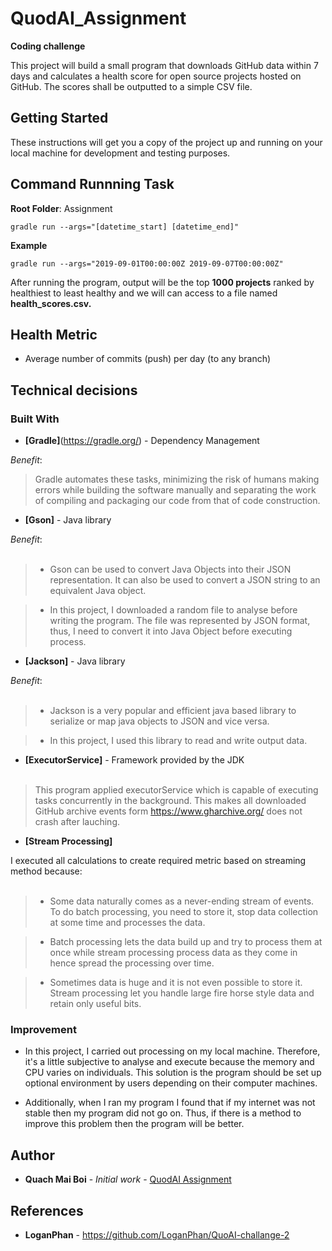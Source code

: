 # QuodAI_Assignment
**Coding challenge**

This project will build a small program that downloads GitHub data within 7 days and calculates a health score for open source projects hosted on GitHub. The scores shall be outputted to a simple CSV file.

## Getting Started

These instructions will get you a copy of the project up and running on your local machine for development and testing purposes.

## Command Runnning Task
**Root Folder**: Assignment

```gradle run --args="[datetime_start] [datetime_end]"```

**Example**

```gradle run --args="2019-09-01T00:00:00Z 2019-09-07T00:00:00Z"```

After running the program, output will be the top **1000 projects** ranked by healthiest to least healthy and we will can access to a file named **health_scores.csv.**

## Health Metric
- Average number of commits (push) per day (to any branch)

## Technical decisions
### Built With
* **[Gradle]**(https://gradle.org/) - Dependency Management

*Benefit*:
>Gradle automates these tasks, minimizing the risk of humans making errors while building the software manually and separating the work of compiling and packaging our code from that of code construction.


* **[Gson]** - Java library

*Benefit*:
<br></br>
>* Gson can be used to convert Java Objects into their JSON representation. It can also be used to convert a JSON string to an equivalent Java object. 

>* In this project, I downloaded a random file to analyse before writing the program. The file was represented by JSON format, thus, I need to convert it into Java Object before executing process.

* **[Jackson]** - Java library

*Benefit*:
<br></br>
>* Jackson is a very popular and efficient java based library to serialize or map java objects to JSON and vice versa.

>* In this project, I used this library to read and write output data.

* **[ExecutorService]** -  Framework provided by the JDK 
<br></br>
>This program applied executorService which is capable of executing tasks concurrently in the background. This makes all downloaded GitHub archive events form https://www.gharchive.org/ does not crash after lauching. 

* **[Stream Processing]**

I executed all calculations to create required metric based on streaming method because:
<br></br>
  >* Some data naturally comes as a never-ending stream of events. To do batch processing, you need to store it, stop data collection at some time and processes the data.

  >* Batch processing lets the data build up and try to process them at once while stream processing process data as they come in hence spread the processing over time.

  >* Sometimes data is huge and it is not even possible to store it. Stream processing let you handle large fire horse style data and retain only useful bits.

### Improvement

* In this project, I carried out processing on my local machine. Therefore, it's a little subjective to analyse and execute because the memory and CPU varies on individuals. This solution is the program should be set up optional environment by users depending on their computer machines. 

* Additionally, when I ran my program I found that if my internet was not stable then my program did not go on. Thus, if there is a method to improve this problem then the program will be better.

## Author

* **Quach Mai Boi** - *Initial work* - [QuodAI Assignment](https://github.com/Tayerquach/quodAI_Assignment)

## References
* **LoganPhan** - https://github.com/LoganPhan/QuoAI-challange-2



